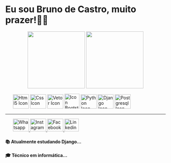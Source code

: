 <h1>Eu sou Bruno de Castro, muito prazer!👋😄</h1>
<div align="center">
  <img height="180em" src="https://github-readme-stats.vercel.app/api?username=BunoQueiroz&show_icons=true&theme=dark&include_all_commits=true&count_private=false"/>
  <img height="180em" src="https://github-readme-stats.vercel.app/api/top-langs/?username=BunoQueiroz&layout=compact&langs_count=7&theme=dark"/>
</div>
<div>
  <ul>
    <img src="https://www.svgrepo.com/show/349402/html5.svg" width="50rem" height="45rem" srcset="https://www.svgrepo.com/show/349402/html5.svg 4x" alt="Html5 Icon" title="Html5 Icon">
    <img src="https://www.svgrepo.com/show/373535/css.svg" width="50rem" height="45rem" srcset="https://www.svgrepo.com/show/373535/css.svg 4x" alt="Css Icon" title="Css Icon">
    <img src="https://www.svgrepo.com/show/349419/javascript.svg" width="50rem" height="45rem" srcset="https://www.svgrepo.com/show/349419/javascript.svg 4x" alt="Vetor Icon" title="Vetor Icon">
    <img src="https://www.svgrepo.com/show/303293/bootstrap-4-logo.svg" srcset="https://www.svgrepo.com/show/303293/bootstrap-4-logo.svg 4x" width="47rem" heigth="45rem" alt="Icon Bootstrap" title="Icon Bootstrap">
    <img src="https://www.svgrepo.com/show/354238/python.svg" width="50rem" height="45rem" srcset="https://www.svgrepo.com/show/354238/python.svg 4x" alt="Python Icon" title="Python Icon">
    <img src="https://www.svgrepo.com/show/353656/django.svg" width="50rem" height="45rem" srcset="https://www.svgrepo.com/show/353656/django.svg 4x" alt="Django Icon" title="Django Icon">
    <img src="https://www.svgrepo.com/show/354200/postgresql.svg" width="50rem" height="45rem" srcset="https://www.svgrepo.com/show/354200/postgresql.svg 4x" alt="Postgresql Icon" title="Postgresql Icon">
  </ul>
</div>
<hr>
<ul>
  <a href="https://api.whatsapp.com/send?phone=5585981639630">
    <img src="https://www.svgrepo.com/show/349563/whatsapp.svg" width="50rem" height="40rem" srcset="https://www.svgrepo.com/show/349563/whatsapp.svg 4x" alt="Whatsapp Icon" title="Whatsapp Icon">
  </a>
  <a href="https://www.instagram.com/bruno.castro.q/">
    <img src="https://www.svgrepo.com/show/13639/instagram.svg" width="50rem" height="40rem" srcset="https://www.svgrepo.com/show/13639/instagram.svg 4x" alt="Instagram Icon" title="Instagram Icon">
  </a>
  <a href="https://www.facebook.com/brunodecastro.castroqueiroz/">
    <img src="https://www.svgrepo.com/show/13643/facebook.svg" width="50rem" height="40rem" srcset="https://www.svgrepo.com/show/13643/facebook.svg 4x" alt="Facebook Icon" title="Facebook Icon">
  </a>
    <a href="https://br.linkedin.com/in/bruno-de-castro-queiroz-47a911225">
        <img src="https://www.svgrepo.com/show/157006/linkedin.svg" width="45rem" height="40rem" srcset="https://www.svgrepo.com/show/157006/linkedin.svg 4x" alt="Linkedin Icon" title="Linkedin Icon">
    </a>
</ul>

<h4>📚 Atualmente estudando Django...</h4>
<h4>🎓 Técnico em informática...</h4>
